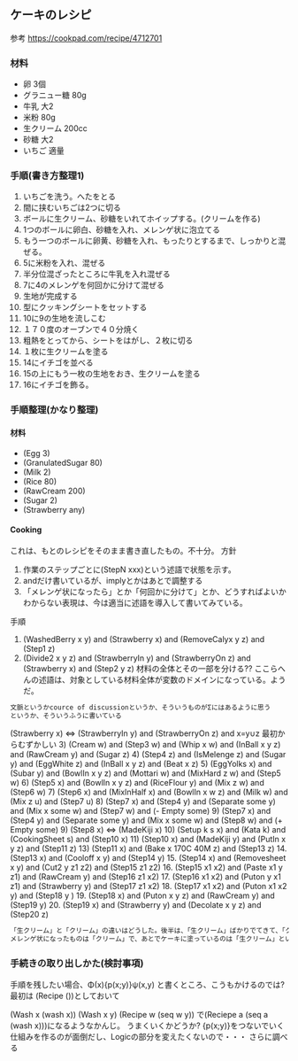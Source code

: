 ## ケーキのレシピ
参考 https://cookpad.com/recipe/4712701


### 材料
- 卵 3個
- グラニュー糖 80g
- 牛乳 大2
- 米粉 80g
- 生クリーム 200cc
- 砂糖 大2
- いちご 適量


### 手順(書き方整理1)
1. いちごを洗う。へたをとる
2. 間に挟むいちごは2つに切る
3. ボールに生クリーム、砂糖をいれてホイップする。(クリームを作る)
4. 1つのボールに卵白、砂糖を入れ、メレンゲ状に泡立てる
5. もう一つのボールに卵黄、砂糖を入れ、もったりとするまで、しっかりと混ぜる。
6. 5に米粉を入れ、混ぜる
7. 半分位混ざったところに牛乳を入れ混ぜる
8. 7に4のメレンゲを何回かに分けて混ぜる
9. 生地が完成する
10. 型にクッキングシートをセットする
11. 10に9の生地を流しこむ
12. １７０度のオーブンで４０分焼く
13. 粗熱をとってから、シートをはがし、２枚に切る
14. １枚に生クリームを塗る
15.  14にイチゴを並べる
16. 15の上にもう一枚の生地をおき、生クリームを塗る
17. 16にイチゴを飾る。


### 手順整理(かなり整理)
#### 材料
   - (Egg 3)
   - (GranulatedSugar 80)
   - (Milk 2)
   - (Rice 80)
   - (RawCream 200)
   - (Sugar 2)
   - (Strawberry any)
#### Cooking
これは、もとのレシピをそのまま書き直したもの。不十分。
方針
   1. 作業のステップごとに(StepN xxx)という述語で状態を示す。
   2. andだけ書いているが、implyとかはあとで調整する
   3. 「メレンゲ状になったら」とか「何回かに分けて」とか、どうすればよいかわからない表現は、今は適当に述語を導入して書いてみている。
   
 
 手順
   1) (WashedBerry x y) and (Strawberry x) and (RemoveCalyx y z) and (Step1 z)
   2) (Divide2 x y z) and (StrawberryIn y) and (StrawberryOn z) and (Strawberry x) and (Step2 y z)
   材料の全体とその一部を分ける??
   ここらへんの述語は、対象としている材料全体が変数のドメインになっている。ようだ。
   
   ```md
   文脈というかcource of discussionというか、そういうものがΣにはあるように思う
   というか、そういうふうに書いている
   ```
   
   (Strawberry x) <=> (StrawberryIn y) and (StrawberryOn z) and x=y∪z
   最初からむずかしい
   3) (Cream w) and (Step3 w) and (Whip x w) and (InBall x y z) and (RawCream y) and (Sugar z)
   4) (Step4 z) and (IsMelenge z) and (Sugar y) and (EggWhite z) and (InBall x y z) and (Beat x z)
   5) (EggYolks x) and (Subar y) and (BowlIn x y z) and (Mottari w) and (MixHard z w) and (Step5 w)
   6) (Step5 x) and (BowlIn x y z) and (RiceFlour y) and (Mix z w) and (Step6 w)
   7) (Step6 x) and (MixInHalf x) and (BowlIn x w z) and (Milk w) and (Mix z u) and (Step7 u)
   8) (Step7 x) and (Step4 y) and (Separate some y) and (Mix x some w) and (Step7 w) and (- Empty some)
   9)  (Step7 x) and (Step4 y) and (Separate some y) and (Mix x some w) and (Step8 w) and (+ Empty some)
9) (Step8 x) <=> (MadeKiji x)
10) (Setup k s x) and (Kata k) and (CookingSheet s) and (Step10 x)
11) (Step10 x) and (MadeKiji y) and (PutIn x y z) and (Step11 z)
13) (Step11 x) and (Bake x 170C 40M z) and (Step13 z)
14. (Step13 x) and (Cooloff x y) and (Step14 y)
15.  (Step14 x) and (Removesheet x y) and (Cut2 y z1 z2) and (Step15 z1 z2)
16.  (Step15 x1 x2) and (Paste x1 y z1) and (RawCream y) and (Step16 z1 x2)
17.  (Step16 x1 x2) and (Puton y x1 z1) and (Strawberry y) and (Step17 z1 x2) 
18. (Step17 x1 x2) and (Puton x1 x2 y) and (Step18 y )
19. (Step18 x) and (Puton x y z) and (RawCream y) and (Step19 y)
20. (Step19 x) and (Strawberry y) and (Decolate x y z) and (Step20 z)

```md
「生クリーム」と「クリーム」の違いはどうした。後半は、「生クリーム」ばかりでてきて、「クリーム」はどこで使っているのか?
メレンゲ状になったものは「クリーム」で、あとでケーキに塗っているのは「生クリーム」ということらしい。
```

### 手続きの取り出しかた(検討事項)
手順を残したい場合、Φ(x){p(x;y)}ψ(x,y) と書くところ、こうもかけるのでは?
最初は (Recipe ())としておいて

(Wash x (wash x))
(Wash x y) (Recipe w (seq w y))
で(Reciepe a (seq a (wash x)))になるようなかんじ。 
 うまくいくかどうか?
 {p(x;y)}をつないでいく仕組みを作るのが面倒だし、Logicの部分を変えたくないので・・・
 さらに調べる
 
 
 
